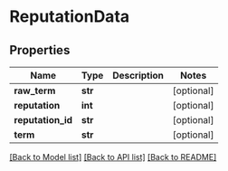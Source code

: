 # ReputationData

## Properties
Name | Type | Description | Notes
------------ | ------------- | ------------- | -------------
**raw_term** | **str** |  | [optional] 
**reputation** | **int** |  | [optional] 
**reputation_id** | **str** |  | [optional] 
**term** | **str** |  | [optional] 

[[Back to Model list]](README.md#documentation-for-models) [[Back to API list]](../README.md#documentation-for-api-endpoints) [[Back to README]](../README.md)


